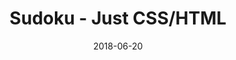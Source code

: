 ---
title: 'Sudoku - Just CSS/HTML'
description: 'Complete a sudoku puzzle without Javascript or server-side interaction.'
gametype: 'medium'
gameid: 26
date: 2018-06-20
tags: []
draft: false
type: 'games'
num19: [{'idx':1,'arr1':[1,2,3,4,5,6,7,8,9],'arr2':[1,2,3,4,5,6,7,8,9]},{'idx':2,'arr1':[1,2,3,4,5,6,7,8,9],'arr2':[1,2,3,4,5,6,7,8,9]},{'idx':3,'arr1':[1,2,3,4,5,6,7,8,9],'arr2':[1,2,3,4,5,6,7,8,9]},{'idx':4,'arr1':[1,2,3,4,5,6,7,8,9],'arr2':[1,2,3,4,5,6,7,8,9]},{'idx':5,'arr1':[1,2,3,4,5,6,7,8,9],'arr2':[1,2,3,4,5,6,7,8,9]},{'idx':6,'arr1':[1,2,3,4,5,6,7,8,9],'arr2':[1,2,3,4,5,6,7,8,9]},{'idx':7,'arr1':[1,2,3,4,5,6,7,8,9],'arr2':[1,2,3,4,5,6,7,8,9]},{'idx':8,'arr1':[1,2,3,4,5,6,7,8,9],'arr2':[1,2,3,4,5,6,7,8,9]},{'idx':9,'arr1':[1,2,3,4,5,6,7,8,9],'arr2':[1,2,3,4,5,6,7,8,9]}]
puzzle: [[0, 0, 0, 0, 4, 0, 0, 0, 0], [0, 0, 7, 8, 0, 3, 1, 0, 0], [0, 5, 0, 1, 0, 7, 0, 3, 0], [9, 0, 0, 0, 0, 0, 0, 0, 1], [0, 0, 0, 3, 9, 4, 0, 0, 0], [0, 0, 0, 0, 8, 0, 0, 0, 0], [7, 0, 3, 0, 0, 0, 5, 0, 2], [1, 0, 0, 7, 0, 6, 0, 0, 8], [2, 4, 0, 0, 0, 0, 0, 1, 7]]
layout: 'sudokucssstatic'
---